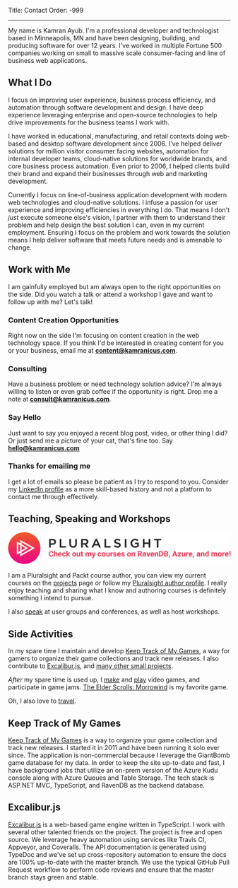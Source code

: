 Title: Contact
Order: -999

---

My name is Kamran Ayub. I'm a professional developer and technologist based in Minneapolis, MN
and have been designing, building, and producing software for over 12 years. I've worked in multiple Fortune 500 companies
working on small to massive scale consumer-facing and line of business web applications.

## What I Do

I focus on improving user experience, business process efficiency, and
automation through software development and design. I have deep experience leveraging enterprise
and open-source technologies to help drive improvements for the business teams I work with.

I have worked in educational, manufacturing, and retail contexts doing web-based and desktop software development since 2006. I've helped
deliver solutions for million visitor consumer facing websites, automation for internal developer teams, cloud-native solutions for worldwide brands, and core business process automation. Even prior
to 2006, I helped clients build their brand and expand their businesses through web and marketing development.

Currently I focus on line-of-business application development with modern web technologies and cloud-native solutions. I infuse a passion for user experience and improving efficiencies in everything I do. That means I don't _just_ execute someone else's vision, I partner with them to understand their problem and help design the best solution I can, even in my current employment. Ensuring I focus on the problem and work towards the solution means I help deliver software that meets future needs and is amenable to change.

## Work with Me

I am gainfully employed but am always open to the right opportunities on the side. Did you watch a talk or attend a workshop I gave
and want to follow up with me? Let's talk!

### Content Creation Opportunities

Right now on the side I'm focusing on content creation in the web technology space. If you think I'd be interested in creating content
for you or your business, email me at **content@kamranicus.com**.

### Consulting

Have a business problem or need technology solution advice? I'm always willing to listen or even grab coffee if the opportunity is
right. Drop me a note at **consult@kamranicus.com**.

### Say Hello

Just want to say you enjoyed a recent blog post, video, or other thing I did? Or just send me a picture of your cat, that's fine too. Say **hello@kamranicus.com**

### Thanks for emailing me

I get a lot of emails so please be patient as I try to respond to you. Consider my [LinkedIn profile](https://linkedin.com/in/subkamran) as a more skill-based history
and not a platform to contact me through effectively.

## Teaching, Speaking and Workshops

![Pluralsight](/assets/images/pluralsight.png)

I am a Pluralsight and Packt course author, you can view my current courses on the [projects](/projects) page or follow my [Pluralsight author profile](https://pluralsight.pxf.io/c/1210289/424552/7490?u=https%3A%2F%2Fapp.pluralsight.com%2Fprofile%2Fauthor%2Fkamran-ayub). I really enjoy teaching and sharing what I know and authoring courses is definitely something I intend to pursue.

I also [speak](/events) at user groups and conferences, as well as host workshops.

## Side Activities

In my spare time I maintain and develop [Keep Track of My Games](http://ktomg.com), a way for gamers to organize their game collections and track new releases. I also contribute to [Excalibur.js](http://excaliburjs.com), and [many other small projects](http://github.com/kamranayub).

_After_ my spare time is used up, I [make](/projects) and
[play](https://keeptrackofmygames.com/user/kamranicus) video games, and participate in game jams. [The Elder Scrolls: Morrowind](https://keeptrackofmygames.com/users/kamranicus/lists/favorites) is my favorite game.

Oh, I also love to [travel](/travel).

## Keep Track of My Games

[Keep Track of My Games](http://ktomg.com) is a way to organize your game collection and track new
releases. I started it in 2011 and have been running it solo ever since. The application is non-commercial
because I leverage the GiantBomb game database for my data. In order to keep the site up-to-date and fast,
I have background jobs that utilize an on-prem version of the Azure Kudu console along with Azure
Queues and Table Storage. The tech stack is ASP.NET MVC, TypeScript, and RavenDB as the backend database.

## Excalibur.js

[Excalibur.js](http://excaliburjs.com) is a web-based game engine written in TypeScript. I work with
several other talented friends on the project. The project is free and open source. We leverage heavy
automation using services like Travis CI, Appveyor, and Coveralls. The API documentation is generated
using TypeDoc and we've set up cross-repository automation to ensure the docs are 100% up-to-date with
the master branch. We use the typical GitHub Pull Request workflow to perform code reviews and ensure
that the master branch stays green and stable.
